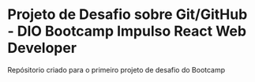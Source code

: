 # Projeto de Desafio sobre Git/GitHub - DIO Bootcamp Impulso React Web Developer 
Repósitorio criado para o primeiro projeto de desafio do Bootcamp
